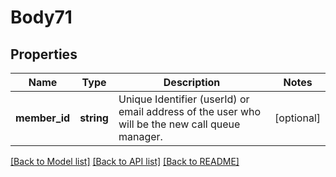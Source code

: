 # Body71

## Properties
Name | Type | Description | Notes
------------ | ------------- | ------------- | -------------
**member_id** | **string** | Unique Identifier (userId) or email address of the user who will be the new call queue manager. | [optional] 

[[Back to Model list]](../README.md#documentation-for-models) [[Back to API list]](../README.md#documentation-for-api-endpoints) [[Back to README]](../README.md)


